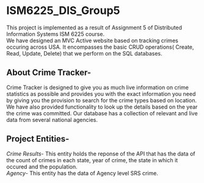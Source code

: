 # ISM6225_DIS_Group5
This project is implemented as a result of Assignment 5 of Distributed Information Systems ISM 6225 course.
<br>We have designed an MVC Active website based on tracking crimes occuring across USA. It encompasses the basic CRUD operations( Create, Read, Update, Delete) that we perform on the SQL databases.

## About Crime Tracker-
Crime Tracker is designed to give you as much live information on crime statistics as possible and provides you with the exact information you need by giving you the provision to search for the crime types based on location. We have also provided functionality to look up the details based on the year the crime was committed. Our database has a collection of relevant and live data from several national agencies.

## Project Entities-
*Crime Results*- This entity holds the reponse of the API that has the data of the count of crimes in each state, year of crime, the state in which it occured and the population.
<br>
*Agency*- This entity has the data of Agency level SRS crime.
